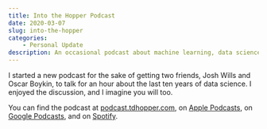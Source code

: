 ```yaml
---
title: Into the Hopper Podcast
date: 2020-03-07
slug: into-the-hopper
categories:
    - Personal Update
description: An occasional podcast about machine learning, data science, software engineering, and more.
---
```


I started a new podcast for the sake of getting two friends, Josh Wills and Oscar Boykin, to talk for an hour about the last ten years of data science. I enjoyed the discussion, and I imagine you will too.

You can find the podcast at [podcast.tdhopper.com](https://podcast.tdhopper.com/001.html), on [Apple Podcasts](https://podcasts.apple.com/us/podcast/into-the-hopper/id1499693201), on [Google Podcasts](https://podcasts.google.com/?feed=aHR0cHM6Ly9mZWVkcHJlc3MubWUvaW50b3RoZWhvcHBlcg), and on [Spotify](https://open.spotify.com/show/63NrgKMVb0VTwkklGboIjy).
